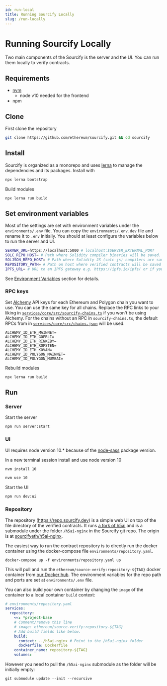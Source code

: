 ```yaml
---
id: run-local
title: Running Sourcify Locally
slug: /run-locally
---
```


# Running Sourcify Locally

Two main components of the Sourcify is the server and the UI. You can run them locally to verify contracts.

## Requirements

- [nvm](https://github.com/nvm-sh/nvm#installing-and-updating)
  - node v10 needed for the frontend
- npm

## Clone

First clone the repository

```bash
git clone https://github.com/ethereum/sourcify.git && cd sourcify
```

## Install

Sourcify is organized as a monorepo and uses [lerna](https://github.com/lerna/lerna) to manage the dependencies and its packages. Install with

```bash
npx lerna bootstrap
```

Build modules

```bash
npx lerna run build
```

## Set environment variables

Most of the settings are set with environment variables under the `environments/.env` file. You can copy the `environments/.env.dev` file and rename it to `.env` initially. You should at least configure the variables below to run the server and UI.

```bash
SERVER_URL=https://localhost:5000 # localhost:$SERVER_EXTERNAL_PORT
SOLC_REPO_HOST= # Path where Solidity compiler binaries will be saved. e.g. /home/user/solc/bin
SOLJSON_REPO_HOST= # Path where Solidity JS (solc-js) compilers are saved e.g. /home/user/solc/js
REPOSITORY_PATH= # Path on host where verified contracts will be saved e.g. /home/user/sourcify/repository
IPFS_URL= # URL to an IPFS gateway e.g. https://ipfs.io/ipfs/ or if you run a local IPFS node http://localhost:8080/ipfs/ or http://ipfs-container-name:8080/ipfs/ etc.
```

See [Environment Variables](/docs/env-vars) section for details.

### RPC keys

Set [Alchemy](https://www.alchemy.com/) API keys for each Ethereum and Polygon chain you want to use. You can use the same key for all chains. Replace the RPC links to your liking in [`services/core/src/sourcify-chains.ts`](https://github.com/ethereum/sourcify/blob/master/services/core/src/sourcify-chains.ts) if you won't be using Alchemy. For the chains without an RPC in `sourcify-chains.ts`, the default RPCs from in [`services/core/src/chains.json`](https://github.com/ethereum/sourcify/blob/master/services/core/src/chains.json) will be used.

```
ALCHEMY_ID_ETH_MAINNET=
ALCHEMY_ID_ETH_GOERLI=
ALCHEMY_ID_ETH_RINKEBY=
ALCHEMY_ID_ETH_ROPSTEN=
ALCHEMY_ID_ETH_KOVAN=
ALCHEMY_ID_POLYGON_MAINNET=
ALCHEMY_ID_POLYGON_MUMBAI=
```

Rebuild modules

```bash
npx lerna run build
```

## Run

### Server

Start the server

```bash
npm run server:start
```

### UI

UI requires node version 10.\* because of the [node-sass](https://github.com/sass/node-sass#node-version-support-policy) package version.

In a new terminal session install and use node version 10

```bash
nvm install 10
```

```bash
nvm use 10
```

Start the UI

```bash
npm run dev:ui
```

### Repository

The repository (https://repo.sourcify.dev) is a simple web UI on top of the file directory of the verified contracts. It runs [a fork of h5ai](https://github.com/sourcifyeth/h5ai) and is a submodule under the folder `/h5ai-nginx` in the Sourcify git repo. The origin is at [sourcifyeth/h5ai-nginx](https://github.com/sourcifyeth/h5ai-nginx/).

The easiest way to run the contract repository is to directly run the docker container using the docker-compose file `environments/repository.yaml`.

```
docker-compose up -f environments/repository.yaml up
```

This will pull and run the `ethereum/source-verify:repository-${TAG}` docker container from [our Docker hub](https://hub.docker.com/r/ethereum/source-verify). The environment variables for the repo path and ports are set at `environments/.env` file.

You can also build your own container by changing the `image` of the container to a local container `build` context:

```yaml
# environments/repository.yaml
services:
  repository:
    <<: *project-base
    # Comment/remove this line
    # image: ethereum/source-verify:repository-${TAG}
    # Add build fields like below.
    build:
      context: ../h5ai-nginx # Point to the /h5ai-nginx folder
      dockerfile: Dockerfile
    container_name: repository-${TAG}
    volumes:
```

However you need to pull the `/h5ai-nginx` submodule as the folder will be initially empty:

```
git submodule update --init --recursive
```
